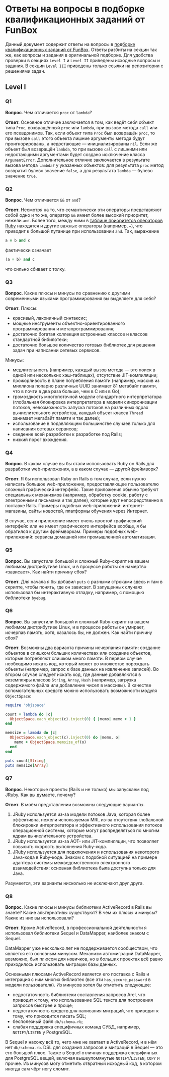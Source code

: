 # Ответы на вопросы в подборке квалификационных заданий от FunBox

Данный документ содержит ответы на вопросы в [подборке квалификационных заданий
от FunBox](https://dl.funbox.ru/qt-ruby.pdf). Ответы разбиты на секции так же,
как вопросы и задания в оригинальной подборке. Для удобства проверки в секциях
`Level I` и `Level II` приведены исходные вопросы и задания. В секции `Level
III` приведены только ссылки на репозитории с решениями задач.

## Level I

### Q1

**Вопрос**. Чем отличается `proc` от `lambda`?

**Ответ**. Основное отличие заключается в том, как ведёт себя объект типа
`Proc`, возвращённый `proc` или `lambda`, при вызове метода `call` или его
псевдонимов. Так, если объект типа `Proc` был возвращён `proc`, то при вызове
`call` этого объекта лишние аргументы метода будут проигнорированы, а
недостающие — инициализированы `nil`. Если же объект был возвращён `lambda`, то
при вызове `call` с лишними или недостающими аргументами будет создано
исключение класса `ArgumentError`. Дополнительное отличие заключается в
результате вызова метода `lambda?` у указанных объектов: для результата `proc`
метод возвратит булево значение `false`, а для результата `lambda` — булево
значение `true`.

### Q2

**Вопрос**. Чем отличается `&&` от `and`?

**Ответ**. Несмотря на то, что семантически эти операторы представляют собой
одно и то же, оператор `&&` имеет более высокий приоритет, нежели `and`. Более
того, между ними в [таблице приоритетов операторов
Ruby](https://ruby-doc.org/core-2.5.3/doc/syntax/precedence_rdoc.html)
находятся и другие важные операторы (например, `=`), что приводит к большой
путанице при использовании `and`. Так, выражение
```ruby
a = b and c
```

фактически означает
```ruby
(a = b) and c
```

что сильно сбивает с толку.

### Q3

**Вопрос**. Какие плюсы и минусы по сравнению с другими современными языками
программирования вы выделяете для себя?

**Ответ**. Плюсы:
*   красивый, лаконичный синтаксис;
*   мощные инструменты объектно-ориентированного программирования и
    метапрограммирования;
*   достаточно богатая коллекция встроенных классов и классов стандартной
    бибилотеки;
*   достаточно большое количество готовых библиотек для решения задач при
    написании сетевых сервисов.

Минусы:
*   медлительность (например, каждый вызов метода — это поиск в одной или
    нескольких хэш-таблицах), отсутствие JIT-компиляции;
*   прожорливость в плане потребления памяти (например, массив из миллиона
    попарно различных UUID занимает 81 мегабайт памяти, что в почти в два раза
    больше, чем в C или в Go);
*   громоздкость многопоточной модели стандартного интерпретатора (глобальная
    блокировка интерпретатора в модели синхронизации потоков, невозможность
    запуска потоков на различных ядрах вычислительного устройства, каждый
    объект класса `Thread` занимает мегабайт памяти и так далее);
*   использование в подавляющем большинстве случаев только для написания
    сетевых сервисов;
*   сведение всей разработки к разработке под Rails;
*   низкий порог вхождения.

### Q4

**Вопрос**. В каком случае вы бы стали использовать Ruby on Rails для
разработки web-приложения, а в каком случае — другой фреймворк?

**Ответ**. Я бы использовал Ruby on Rails в том случае, если нужно написать
большое web-приложение, предоставляющее пользователю сложный графический
интерфейс. Такие приложения обычно требуют специальных механизмов (например,
обработку cookie, работу с электронными письмами и так далее), которые идут
непосредственно в поставке Rails. Примеры подобных web-приложений:
интернет-магазины, сайты новостей, платформы обучения через Интернет.

В случае, если приложение имеет очень простой графический интерфейс или не
имеет графического интерфейса вообще, я бы обратился к другим фреймворкам.
Примеры подобных web-приложений: сервисы домашней или промышленной
автоматизации.

### Q5

**Вопрос**. Вы запустили большой и сложный Ruby-скрипт на вашем любимом
дистрибутиве Linux, и в процессе работы он намертво «зависает». Как найти
причину сбоя?

**Ответ**. Для начала я бы добавил `puts` с разными строками здесь и там в
скрипте, чтобы понять, где он зависает. В запущенных случаях использовал бы
интерактивную отладку, например, с помощью библиотеки `byebug`.

### Q6

**Вопрос**. Вы запустили большой и сложный Ruby-скрипт на вашем любимом
дистрибутиве Linux, и в процессе работы он умирает, исчерпав память, хотя,
казалось бы, не должен. Как найти причину сбоя?

**Ответ**. Возможны два варианта причины исчерпания памяти: создание объектов в
слишком больших количествах или создание объектов, которые потребляют слишком
много памяти. В первом случае необходимо искать код, который может во множестве
порождать объекты (например, запрос к базе данных на извлечение записей). Во
втором случае следует искать код, где данные добавляются в экземпляры классов
`String`, `Array`, `Hash` (например, загрузка содержимого файла или добавление
чисел в массивы). В качестве вспомогательных средств можно использовать
возможности модуля `ObjectSpace`:
```ruby
require 'objspace'

count = lambda do |c|
  ObjectSpace.each_object(c).inject(0) { |memo| memo + 1 }
end

memsize = lambda do |c|
  ObjectSpace.each_object(c).inject(0) do |memo, o|
    memo + ObjectSpace.memsize_of(o)
  end
end

puts count[String]
puts memsize[Array]
```

### Q7

**Вопрос**. Некоторые проекты (Rails и не только) мы запускаем под JRuby. Как
вы думаете, почему?

**Ответ**. В моём представлении возможны следующие варианты.
1.  JRuby используется из-за модели потоков Java, которая более эффективна,
    нежели используемая MRI, из-за отсутствия глобальной блокировки
    интерпретатора и эффективного использования потоков операционной системы,
    которые могут распределяться по многим ядрам вычислительного устройства.
2.  JRuby используется из-за AOT- или JIT-компиляции, что позволяет повысить
    скорость выполнения Ruby-кода.
3.  JRuby используется для подключения и использования некоторого Java-кода в
    Ruby-коде. Знаком с подобной ситуацией на примере адаптера системы
    межведомственного электронного взаимодействия: основная библиотека была
    доступна только для Java.

Разумеется, эти варианты нисколько не исключают друг друга.

### Q8

**Вопрос**. Какие плюсы и минусы библиотеки ActiveRecord в Rails вы знаете?
Какие альтернативы существуют? В чём их плюсы и минусы? Какие из них вы
использовали?

**Ответ**. Кроме ActiveRecord, в профессиональной деятельности я использовал
библиотеки Sequel и DataMapper, наиболее знаком с Sequel.

DataMapper уже несколько лет не поддерживается сообществом, что является его
основным минусом. Механизм автомиграций DataMapper, возможно, был плюсом для
новичков, но в больших проектах всё равно приходилось использовать миграции
базы данных.

Основными плюсами ActiveRecord является его поставка с Rails и интеграция с ним
многих библиотек (все эти `has_secure_password` в модели пользователя). Из
минусов хотел бы отметить следующее:
*   недостаточность библиотеки составления запросов Arel, что приводит к тому,
    что использование SQL-текста для построения запросов быстрее и проще;
*   недостаточность средств для написания миграций, что приводит к тому, что
    приходится писать SQL;
*   бесполезный файл `db/schema.rb`;
*   слабая поддержка специфичных команд СУБД, например, `NOTIFY`/`LISTEN` у
    PostgreSQL.

В Sequel я нахожу всё то, чего мне не хватает в ActiveRecord, и в нём нет
`db/schema.rb`. DSL для создания запросов и миграций в Sequel — это его большой
плюс. Также в Sequel отличная поддержка специфичных для PostgreSQL вещей,
включая вышеупомянутые `NOTIFY`/`LISTEN`, `COPY` и прочее. Из минусов могу
отметить отвратный исходный код, в котором иногда сам чёрт ногу сломит.
